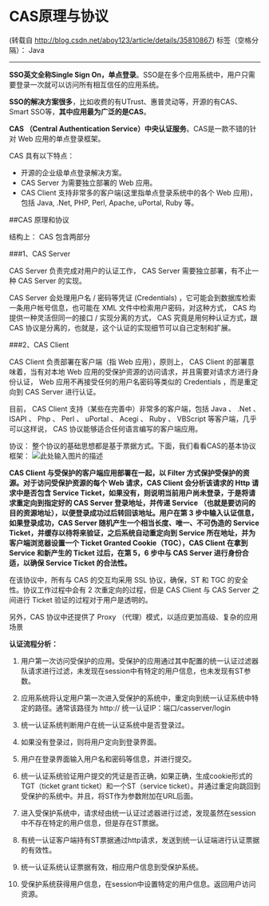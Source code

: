 # CAS原理与协议 
(转载自 http://blog.csdn.net/aboy123/article/details/35810867)
标签（空格分隔）： Java

---

**SSO英文全称Single Sign On，单点登录**。SSO是在多个应用系统中，用户只需要登录一次就可以访问所有相互信任的应用系统。

**SSO的解决方案很多**，比如收费的有UTrust、惠普灵动等，开源的有CAS、Smart SSO等，**其中应用最为广泛的是CAS**。


**CAS （Central Authentication Service）中央认证服务**。CAS是一款不错的针对 Web 应用的单点登录框架。

CAS 具有以下特点：

 - 开源的企业级单点登录解决方案。
 - CAS Server 为需要独立部署的 Web 应用。
 - CAS Client 支持非常多的客户端(这里指单点登录系统中的各个 Web 应用)，包括 Java, .Net, PHP, Perl, Apache, uPortal, Ruby 等。


##CAS 原理和协议

结构上： CAS 包含两部分

###1、CAS Server

CAS Server 负责完成对用户的认证工作， CAS Server 需要独立部署，有不止一种 CAS Server 的实现。

CAS Server 会处理用户名 / 密码等凭证 (Credentials) ，它可能会到数据库检索一条用户帐号信息，也可能在 XML 文件中检索用户密码，对这种方式， CAS 均提供一种灵活但同一的接口 / 实现分离的方式， CAS 究竟是用何种认证方式，跟 CAS 协议是分离的，也就是，这个认证的实现细节可以自己定制和扩展。

###2、CAS Client

CAS Client 负责部署在客户端（指 Web 应用），原则上， CAS Client 的部署意味着，当有对本地 Web 应用的受保护资源的访问请求，并且需要对请求方进行身份认证， Web 应用不再接受任何的用户名密码等类似的 Credentials ，而是重定向到 CAS Server 进行认证。

目前， CAS Client 支持（某些在完善中）非常多的客户端，包括 Java 、 .Net 、 ISAPI 、 Php 、 Perl 、 uPortal 、 Acegi 、 Ruby 、 VBScript 等客户端，几乎可以这样说， CAS 协议能够适合任何语言编写的客户端应用。


协议：
整个协议的基础思想都是基于票据方式。下面，我们看看CAS的基本协议框架：
![此处输入图片的描述][1]

**CAS Client 与受保护的客户端应用部署在一起，以 Filter 方式保护受保护的资源。对于访问受保护资源的每个 Web 请求，CAS Client 会分析该请求的 Http 请求中是否包含 Service Ticket，如果没有，则说明当前用户尚未登录，于是将请求重定向到指定好的 CAS Server 登录地址，并传递 Service （也就是要访问的目的资源地址），以便登录成功过后转回该地址。用户在第 3 步中输入认证信息，如果登录成功，CAS Server 随机产生一个相当长度、唯一、不可伪造的 Service Ticket，并缓存以待将来验证，之后系统自动重定向到 Service 所在地址，并为客户端浏览器设置一个 Ticket Granted Cookie（TGC），CAS Client 在拿到 Service 和新产生的 Ticket 过后，在第 5，6 步中与 CAS Server 进行身份合适，以确保 Service Ticket 的合法性。**


在该协议中，所有与 CAS 的交互均采用 SSL 协议，确保，ST 和 TGC 的安全性。协议工作过程中会有 2 次重定向的过程，但是 CAS Client 与 CAS Server 之间进行 Ticket 验证的过程对于用户是透明的。


另外，CAS 协议中还提供了 Proxy （代理）模式，以适应更加高级、复杂的应用场景


 **认证流程分析：**

1. 用户第一次访问受保护的应用。受保护的应用通过其中配置的统一认证过滤器队请求进行过滤，未发现在session中有特定的用户信息，也未发现有ST参数。

2. 应用系统将认定用户第一次进入受保护的系统中，重定向到统一认证系统中特定的路径。通常该路径为 http:// 统一认证IP：端口/casserver/login

3. 统一认证系统判断用户在统一认证系统中是否登录过。

4. 如果没有登录过，则将用户定向到登录界面。

5. 用户在登录界面输入用户名和密码等信息，并进行提交。

6. 统一认证系统验证用户提交的凭证是否正确，如果正确，生成cookie形式的TGT（ticket grant ticket）和一个ST（service ticket）。并通过重定向跳回到受保护的系统中。并且，将ST作为参数附加在URL后面。

7. 进入受保护系统中，请求经由统一认证过滤器进行过滤，发现虽然在session中不存在特定的用户信息，但是存在ST票据。

8. 有统一认证客户端持有ST票据通过http请求，发送到统一认证端进行认证票据的有效性。

9. 统一认证系统认证票据有效，相应用户信息到受保护系统。

10. 受保护系统获得用户信息，在session中设置特定的用户信息。返回用户访问资源。


  [1]: http://img.blog.csdn.net/20140629194018109?watermark/2/text/aHR0cDovL2Jsb2cuY3Nkbi5uZXQvYWJveTEyMw==/font/5a6L5L2T/fontsize/400/fill/I0JBQkFCMA==/dissolve/70/gravity/Center
